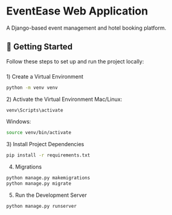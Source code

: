 # EventEase Web Application

A Django-based event management and hotel booking platform.

## 🚀 Getting Started

Follow these steps to set up and run the project locally:

###
1️) Create a Virtual Environment

```bash
python -m venv venv
```
2️) Activate the Virtual Environment
Mac/Linux:
```bash
venv\Scripts\activate
```
Windows:
```bash
source venv/bin/activate
```
3️) Install Project Dependencies
```bash
pip install -r requirements.txt
```
4) Migrations
```bash
python manage.py makemigrations
python manage.py migrate
```
5) Run the Development Server
```bash
python manage.py runserver
```

